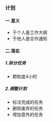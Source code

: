 ### 计划
#### 一.意义
* 于个人是工作大纲
* 于他人是合作通知

#### 二.落实
##### 1.拆分任务
* 颗粒度4小时

##### 2.调整计划
* 标注完成的任务
* 删除废弃的任务
* 增加意外的任务